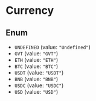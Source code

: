 # Currency

## Enum

* `UNDEFINED` (value: `"Undefined"`)
* `GVT` (value: `"GVT"`)
* `ETH` (value: `"ETH"`)
* `BTC` (value: `"BTC"`)
* `USDT` (value: `"USDT"`)
* `BNB` (value: `"BNB"`)
* `USDC` (value: `"USDC"`)
* `USD` (value: `"USD"`)
